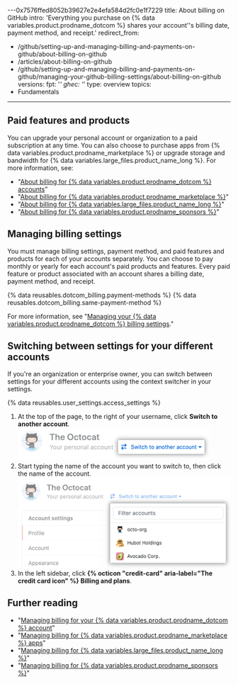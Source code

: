---0x7576ffed8052b39627e2e4efa584d2fc0e1f7229
title: About billing on GitHub
intro: 'Everything you purchase on {% data variables.product.prodname_dotcom %} shares your account''s billing date, payment method, and receipt.'
redirect_from:
  - /github/setting-up-and-managing-billing-and-payments-on-github/about-billing-on-github
  - /articles/about-billing-on-github
  - /github/setting-up-and-managing-billing-and-payments-on-github/managing-your-github-billing-settings/about-billing-on-github
versions:
  fpt: '*'
  ghec: '*'
type: overview
topics:
  - Fundamentals
---
## Paid features and products

You can upgrade your personal account or organization to a paid subscription at any time. You can also choose to purchase apps from {% data variables.product.prodname_marketplace %} or upgrade storage and bandwidth for {% data variables.large_files.product_name_long %}. For more information, see:
- "[About billing for {% data variables.product.prodname_dotcom %} accounts](/articles/about-billing-for-github-accounts)"
- "[About billing for {% data variables.product.prodname_marketplace %}](/articles/about-billing-for-github-marketplace)"
- "[About billing for {% data variables.large_files.product_name_long %}](/articles/about-billing-for-git-large-file-storage)"
- "[About billing for {% data variables.product.prodname_sponsors %}](/articles/about-billing-for-github-sponsors)"

## Managing billing settings

You must manage billing settings, payment method, and paid features and products for each of your accounts separately. You can choose to pay monthly or yearly for each account's paid products and features. Every paid feature or product associated with an account shares a billing date, payment method, and receipt.

{% data reusables.dotcom_billing.payment-methods %} {% data reusables.dotcom_billing.same-payment-method %}

For more information, see "[Managing your {% data variables.product.prodname_dotcom %} billing settings](/articles/managing-your-github-billing-settings)."

## Switching between settings for your different accounts

If you're an organization or enterprise owner, you can switch between settings for your different accounts using the context switcher in your settings. 

{% data reusables.user_settings.access_settings %}
1. At the top of the page, to the right of your username, click **Switch to another account**.
![Context switcher button](/assets/images/help/settings/context-switcher-button.png)
1. Start typing the name of the account you want to switch to, then click the name of the account.
![Context switcher menu](/assets/images/help/settings/context-switcher-menu.png)
1. In the left sidebar, click **{% octicon "credit-card" aria-label="The credit card icon" %} Billing and plans**.

## Further reading

- "[Managing billing for your {% data variables.product.prodname_dotcom %} account](/articles/managing-billing-for-your-github-account)"
- "[Managing billing for {% data variables.product.prodname_marketplace %} apps](/articles/managing-billing-for-github-marketplace-apps)"
- "[Managing billing for {% data variables.large_files.product_name_long %}](/articles/managing-billing-for-git-large-file-storage)"
- "[Managing billing for {% data variables.product.prodname_sponsors %}](/articles/managing-billing-for-github-sponsors)"
